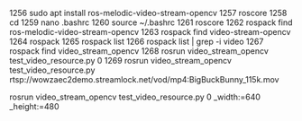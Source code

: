  1256  sudo apt install ros-melodic-video-stream-opencv
 1257  roscore
 1258  cd
 1259  nano .bashrc
 1260  source ~/.bashrc
 1261  roscore
 1262  rospack find ros-melodic-video-stream-opencv
 1263  rospack find video-stream-opencv
 1264  rospack 
 1265  rospack list
 1266  rospack list | grep -i video
 1267  rospack find video_stream_opencv
 1268  rosrun video_stream_opencv test_video_resource.py 0
 1269  rosrun video_stream_opencv  test_video_resource.py rtsp://wowzaec2demo.streamlock.net/vod/mp4:BigBuckBunny_115k.mov


rosrun video_stream_opencv test_video_resource.py 0 _width:=640 _height:=480